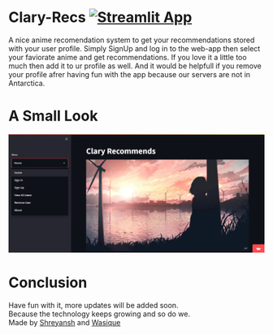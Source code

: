 # Clary-Recs  [![Streamlit App](https://static.streamlit.io/badges/streamlit_badge_black_white.svg)](https://share.streamlit.io/shrey208/clary-recs/app.py)
A nice anime recomendation system to get your recommendations stored with your user profile. Simply SignUp and log in to the web-app then select your faviorate anime and get recommendations. If you love it a little too much then add it to ur profile as well. And it would be helpfull if you remove your profile afrer having fun with the app because our servers are not in Antarctica.

# A Small Look

![Screenshot](https://github.com/Aqiry/aqiry.github.io/blob/main/Image/Clary.jpg)


# Conclusion 
Have fun with it, more updates will be added soon.<br>
Because the technology keeps growing and so do we.<br>
Made by [Shreyansh](https://shrey208.github.io) and [Wasique](https://aqiry.github.io)
